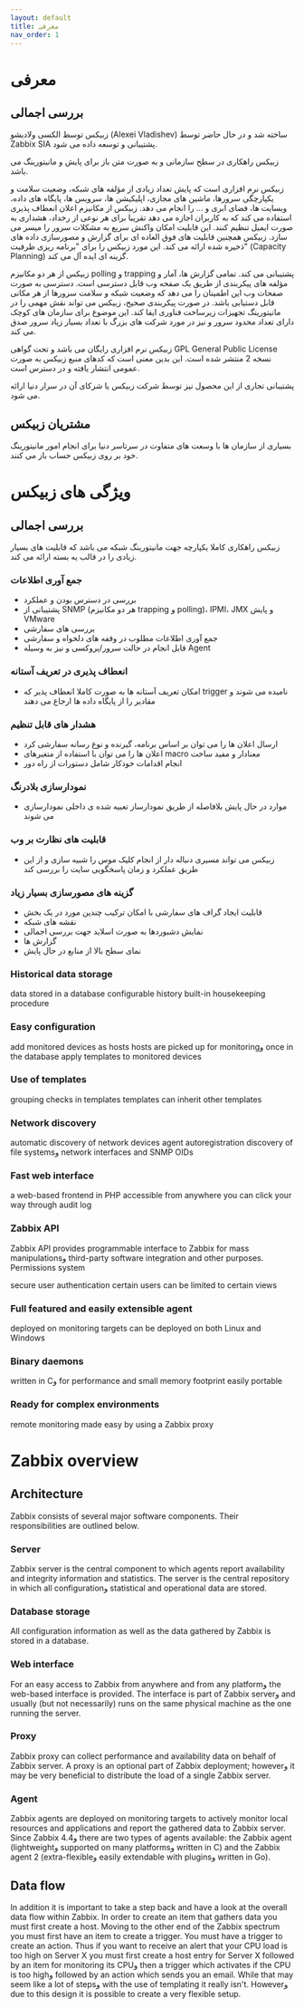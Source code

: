 ```yaml
---
layout: default
title: معرفی
nav_order: 1
---
```


# معرفی
## بررسی اجمالی
زبیکس توسط الکسی ولادیشو (Alexei Vladishev) ساخته شد و در حال حاضر توسط Zabbix SIA پشتیبانی و توسعه داده می شود.

زبیکس راهکاری در سطح سازمانی و به صورت متن باز برای پایش و مانیتورینگ می باشد.

زبیکس نرم افزاری است که پایش تعداد زیادی از مؤلفه های شبکه، وضعیت سلامت و یکپارچگی سرورها، ماشین های مجازی، اپلیکیشن ها، سرویس ها، پایگاه های داده، وبسایت ها، فضای ابری و ... را انجام می دهد. زبیکس از مکانیزم اعلان انعطاف پذیری استفاده می کند که به کاربران اجازه می دهد تقریبا برای هر نوعی از رخداد، هشداری به صورت ایمیل تنظیم کنند. این قابلیت امکان واکنش سریع به مشکلات سرور را میسر می سازد. زبیکس همچنین قابلیت های فوق العاده ای برای گزارش و مصورسازی داده های ذخیره شده ارائه می کند. این مورد زبیکس را برای "برنامه ریزی ظرفیت" (Capacity Planning) گزینه ای ایده آل می کند.

زبیکس از هر دو مکانیزم polling و trapping پشتیبانی می کند. تمامی گزارش ها، آمار و مؤلفه های پیکربندی از طریق یک صفحه وب قابل دسترسی است. دسترسی به صورت صفحات وب این اطمینان را می دهد که وضعیت شبکه و سلامت سرورها از هر مکانی قابل دستیابی باشد. در صورت پیکربندی صحیح، زبیکس می تواند نقش مهمی را در مانیتورینگ تجهیزات زیرساخت فناوری ایفا کند. این موضوع برای سازمان های کوچک دارای تعداد محدود سرور و نیز در مورد شرکت های بزرگ با تعداد بسیار زیاد سرور صدق می کند.

زبیکس نرم افزاری رایگان می باشد و تحت گواهی GPL General Public License نسخه 2 منتشر شده است. این بدین معنی است که کدهای منبع زبیکس به صورت عمومی انتشار یافته و در دسترس است.

پشتیبانی تجاری از این محصول نیز توسط شرکت زبیکس یا شرکای آن در سرار دنیا ارائه می شود.


## مشتریان زبیکس
بسیاری از سازمان ها با وسعت های متفاوت در سرتاسر دنیا برای انجام امور مانیتورینگ خود بر روی زبیکس حساب باز می کنند.


# ویژگی های زبیکس
## بررسی اجمالی
زبیکس راهکاری کاملا یکپارچه جهت مانیتورینگ شبکه می باشد که قابلیت های بسیار زیادی را در قالب یه بسته ارائه می کند.

### جمع آوری اطلاعات

- بررسی در دسترس بودن و عملکرد
- پشتیبانی از SNMP (هر دو مکانیزم trapping و polling)، IPMI، JMX و پایش VMware
- بررسی های سفارشی
- جمع آوری اطلاعات مطلوب در وقفه های دلخواه و سفارشی
- قابل انجام در حالت سرور/پروکسی و نیز به وسیله Agent

### انعطاف پذیری در تعریف آستانه

- امکان تعریف آستانه ها به صورت کاملا انعطاف پذیر که trigger نامیده می شوند و مقادیر را از پایگاه داده ها ارجاع می دهند

### هشدار های قابل تنظیم

- ارسال اعلان ها را می توان بر اساس برنامه، گیرنده و نوع رسانه سفارشی کرد
- اعلان ها را می توان با استفاده از متغیرهای macro معنادار و مفید ساخت
- انجام اقدامات خودکار شامل دستورات از راه دور

### نمودارسازی بلادرنگ

- موارد در حال پایش بلافاصله از طریق نمودارساز تعبیه شده ی داخلی نمودارسازی می شوند

### قابلیت های نظارت بر وب

- زبیکس می تواند مسیری دنباله دار از انجام کلیک موس را شبیه سازی و از این طریق عملکرد و زمان پاسخگویی سایت را بررسی کند

### گزینه های مصورسازی بسیار زیاد

- قابلیت ایجاد گراف های سفارشی با امکان ترکیب چندین مورد در یک بخش
- نقشه های شبکه
- نمایش دشبوردها به صورت اسلاید جهت بررسی اجمالی
- گزارش ها
- نمای سطح بالا از منابع در حال پایش

### Historical data storage

data stored in a database
configurable history
built-in housekeeping procedure
### Easy configuration

add monitored devices as hosts
hosts are picked up for monitoringو once in the database
apply templates to monitored devices
### Use of templates

grouping checks in templates
templates can inherit other templates
### Network discovery

automatic discovery of network devices
agent autoregistration
discovery of file systemsو network interfaces and SNMP OIDs
### Fast web interface

a web-based frontend in PHP
accessible from anywhere
you can click your way through
audit log
### Zabbix API

Zabbix API provides programmable interface to Zabbix for mass manipulationsو third-party software integration and other purposes.
Permissions system

secure user authentication
certain users can be limited to certain views
### Full featured and easily extensible agent

deployed on monitoring targets
can be deployed on both Linux and Windows
### Binary daemons

written in Cو for performance and small memory footprint
easily portable
### Ready for complex environments

remote monitoring made easy by using a Zabbix proxy



# Zabbix overview
## Architecture
Zabbix consists of several major software components. Their responsibilities are outlined below.

### Server
Zabbix server is the central component to which agents report availability and integrity information and statistics. The server is the central repository in which all configurationو statistical and operational data are stored.

### Database storage
All configuration information as well as the data gathered by Zabbix is stored in a database.

### Web interface
For an easy access to Zabbix from anywhere and from any platformو the web-based interface is provided. The interface is part of Zabbix serverو and usually (but not necessarily) runs on the same physical machine as the one running the server.

### Proxy
Zabbix proxy can collect performance and availability data on behalf of Zabbix server. A proxy is an optional part of Zabbix deployment; howeverو it may be very beneficial to distribute the load of a single Zabbix server.

### Agent
Zabbix agents are deployed on monitoring targets to actively monitor local resources and applications and report the gathered data to Zabbix server. Since Zabbix 4.4و there are two types of agents available: the Zabbix agent (lightweightو supported on many platformsو written in C) and the Zabbix agent 2 (extra-flexibleو easily extendable with pluginsو written in Go).

## Data flow
In addition it is important to take a step back and have a look at the overall data flow within Zabbix. In order to create an item that gathers data you must first create a host. Moving to the other end of the Zabbix spectrum you must first have an item to create a trigger. You must have a trigger to create an action. Thus if you want to receive an alert that your CPU load is too high on Server X you must first create a host entry for Server X followed by an item for monitoring its CPUو then a trigger which activates if the CPU is too highو followed by an action which sends you an email. While that may seem like a lot of stepsو with the use of templating it really isn't. Howeverو due to this design it is possible to create a very flexible setup.
